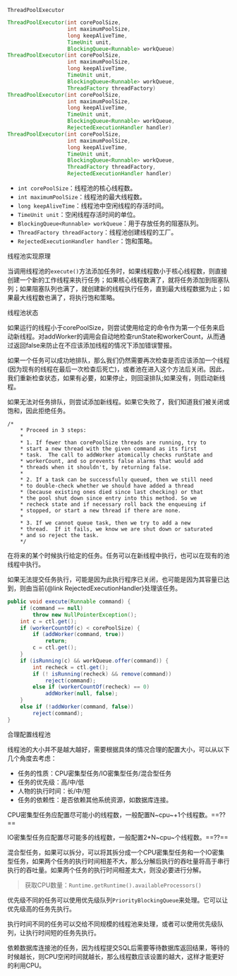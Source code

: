 ```
ThreadPoolExecutor
```









```java
ThreadPoolExecutor(int corePoolSize,
                   int maximumPoolSize,
                   long keepAliveTime,
                   TimeUnit unit,
                   BlockingQueue<Runnable> workQueue)
ThreadPoolExecutor(int corePoolSize,
                   int maximumPoolSize,
                   long keepAliveTime,
                   TimeUnit unit,
                   BlockingQueue<Runnable> workQueue,
                   ThreadFactory threadFactory)
ThreadPoolExecutor(int corePoolSize,
                   int maximumPoolSize,
                   long keepAliveTime,
                   TimeUnit unit,
                   BlockingQueue<Runnable> workQueue,
                   RejectedExecutionHandler handler)
ThreadPoolExecutor(int corePoolSize,
                   int maximumPoolSize,
                   long keepAliveTime,
                   TimeUnit unit,
                   BlockingQueue<Runnable> workQueue,
                   ThreadFactory threadFactory,
                   RejectedExecutionHandler handler)
```



- `int corePoolSize`：线程池的核心线程数。
- `int maximumPoolSize`：线程池的最大线程数。
- `long keepAliveTime`：线程池中空闲线程的存活时间。
- `TimeUnit unit`：空闲线程存活时间的单位。
- `BlockingQueue<Runnable> workQueue`：用于存放任务的阻塞队列。
- `ThreadFactory threadFactory`：线程池创建线程的工厂。
- `RejectedExecutionHandler handler`：饱和策略。



线程池实现原理



当调用线程池的`execute()`方法添加任务时，如果线程数小于核心线程数，则直接创建一个新的工作线程来执行任务；如果核心线程数满了，就将任务添加到阻塞队列；如果阻塞队列也满了，就创建新的线程执行任务，直到最大线程数据为止；如果最大线程数也满了，将执行饱和策略。



线程池状态







如果运行的线程小于corePoolSize，则尝试使用给定的命令作为第一个任务来启动新线程。对addWorker的调用会自动地检查runState和workerCount，从而通过返回false来防止在不应该添加线程的情况下添加错误警报。



如果一个任务可以成功地排队，那么我们仍然需要再次检查是否应该添加一个线程(因为现有的线程在最后一次检查后死亡)，或者池在进入这个方法后关闭。因此，我们重新检查状态，如果有必要，如果停止，则回滚排队;如果没有，则启动新线程。



如果无法对任务排队，则尝试添加新线程。如果它失败了，我们知道我们被关闭或饱和，因此拒绝任务。

    /*
        * Proceed in 3 steps:
        *
        * 1. If fewer than corePoolSize threads are running, try to
        * start a new thread with the given command as its first
        * task.  The call to addWorker atomically checks runState and
        * workerCount, and so prevents false alarms that would add
        * threads when it shouldn't, by returning false.
        *
        * 2. If a task can be successfully queued, then we still need
        * to double-check whether we should have added a thread
        * (because existing ones died since last checking) or that
        * the pool shut down since entry into this method. So we
        * recheck state and if necessary roll back the enqueuing if
        * stopped, or start a new thread if there are none.
        *
        * 3. If we cannot queue task, then we try to add a new
        * thread.  If it fails, we know we are shut down or saturated
        * and so reject the task.
        */
在将来的某个时候执行给定的任务。任务可以在新线程中执行，也可以在现有的池线程中执行。

如果无法提交任务执行，可能是因为此执行程序已关闭，也可能是因为其容量已达到，则由当前{@link RejectedExecutionHandler}处理该任务。

```java
public void execute(Runnable command) {
    if (command == null)
        throw new NullPointerException();
    int c = ctl.get();
    if (workerCountOf(c) < corePoolSize) {
        if (addWorker(command, true))
            return;
        c = ctl.get();
    }
    if (isRunning(c) && workQueue.offer(command)) {
        int recheck = ctl.get();
        if (! isRunning(recheck) && remove(command))
            reject(command);
        else if (workerCountOf(recheck) == 0)
            addWorker(null, false);
    }
    else if (!addWorker(command, false))
        reject(command);
}
```

合理配置线程池

线程池的大小并不是越大越好，需要根据具体的情况合理的配置大小，可以从以下几个角度去考虑：

- 任务的性质：CPU密集型任务/IO密集型任务/混合型任务
- 任务的优先级：高/中/低
- 人物的执行时间：长/中/短
- 任务的依赖性：是否依赖其他系统资源，如数据库连接。

CPU密集型任务应配置尽可能小的线程数，一般配置N~cpu~+1个线程数。==??==

IO密集型任务应配置尽可能多的线程数，一般配置2*N~cpu~个线程数。==??==

混合型任务，如果可以拆分，可以将其拆分成一个CPU密集型任务和一个IO密集型任务，如果两个任务的执行时间相差不大，那么分解后执行的吞吐量将高于串行执行的吞吐量。如果两个任务的执行时间相差太大，则没必要进行分解。

>获取CPU数量：`Runtime.getRuntime().availableProcessors()`

优先级不同的任务可以使用优先级队列`PriorityBlockingQueue`来处理。它可以让优先级高的任务先执行。

执行时间不同的任务可以交给不同规模的线程池来处理，或者可以使用优先级队列，让执行时间短的任务先执行。

依赖数据库连接池的任务，因为线程提交SQL后需要等待数据库返回结果，等待的时候越长，则CPU空闲时间就越长，那么线程数应该设置的越大，这样才能更好的利用CPU。



